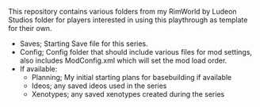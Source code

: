 This repository contains various folders from my RimWorld by Ludeon Studios folder for players interested in using this playthrough as template for their own.
- Saves; Starting Save file for this series.
- Config; Config folder that should include various files for mod settings, also includes ModConfig.xml which will set the mod load order.
- If available:
  - Planning; My initial starting plans for basebuilding if available
  - Ideos; any saved ideos used in the series
  - Xenotypes; any saved xenotypes created during the series
